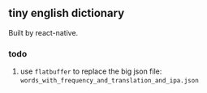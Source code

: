 ## tiny english dictionary
Built by react-native.

### todo
1. use `flatbuffer` to replace the big json file: `words_with_frequency_and_translation_and_ipa.json`
